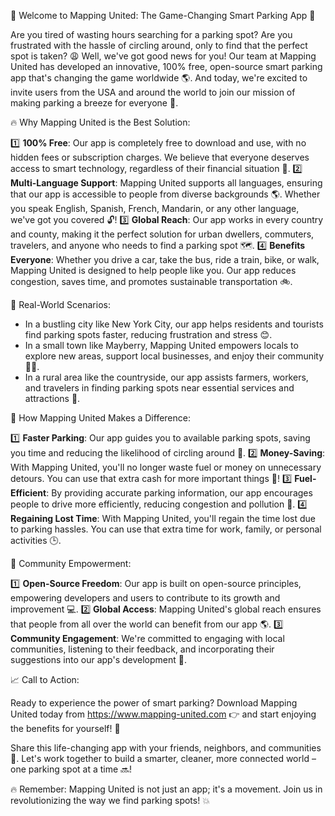 🎉 Welcome to Mapping United: The Game-Changing Smart Parking App 🚀

Are you tired of wasting hours searching for a parking spot? Are you frustrated with the hassle of circling around, only to find that the perfect spot is taken? 😩 Well, we've got good news for you! Our team at Mapping United has developed an innovative, 100% free, open-source smart parking app that's changing the game worldwide 🌎. And today, we're excited to invite users from the USA and around the world to join our mission of making parking a breeze for everyone 🚗.

🔥 Why Mapping United is the Best Solution:

1️⃣ **100% Free**: Our app is completely free to download and use, with no hidden fees or subscription charges. We believe that everyone deserves access to smart technology, regardless of their financial situation 💸.
2️⃣ **Multi-Language Support**: Mapping United supports all languages, ensuring that our app is accessible to people from diverse backgrounds 🌎. Whether you speak English, Spanish, French, Mandarin, or any other language, we've got you covered 🔓!
3️⃣ **Global Reach**: Our app works in every country and county, making it the perfect solution for urban dwellers, commuters, travelers, and anyone who needs to find a parking spot 🗺️.
4️⃣ **Benefits Everyone**: Whether you drive a car, take the bus, ride a train, bike, or walk, Mapping United is designed to help people like you. Our app reduces congestion, saves time, and promotes sustainable transportation 🚲.

🌟 Real-World Scenarios:

* In a bustling city like New York City, our app helps residents and tourists find parking spots faster, reducing frustration and stress 😊.
* In a small town like Mayberry, Mapping United empowers locals to explore new areas, support local businesses, and enjoy their community 🏃‍♀️.
* In a rural area like the countryside, our app assists farmers, workers, and travelers in finding parking spots near essential services and attractions 🌾.

🔋 How Mapping United Makes a Difference:

1️⃣ **Faster Parking**: Our app guides you to available parking spots, saving you time and reducing the likelihood of circling around 💨.
2️⃣ **Money-Saving**: With Mapping United, you'll no longer waste fuel or money on unnecessary detours. You can use that extra cash for more important things 🤑!
3️⃣ **Fuel-Efficient**: By providing accurate parking information, our app encourages people to drive more efficiently, reducing congestion and pollution 💨.
4️⃣ **Regaining Lost Time**: With Mapping United, you'll regain the time lost due to parking hassles. You can use that extra time for work, family, or personal activities 🕒.

💪 Community Empowerment:

1️⃣ **Open-Source Freedom**: Our app is built on open-source principles, empowering developers and users to contribute to its growth and improvement 💻.
2️⃣ **Global Access**: Mapping United's global reach ensures that people from all over the world can benefit from our app 🌎.
3️⃣ **Community Engagement**: We're committed to engaging with local communities, listening to their feedback, and incorporating their suggestions into our app's development 💬.

📈 Call to Action:

Ready to experience the power of smart parking? Download Mapping United today from https://www.mapping-united.com 👉 and start enjoying the benefits for yourself! 🎉

Share this life-changing app with your friends, neighbors, and communities 🤩. Let's work together to build a smarter, cleaner, more connected world – one parking spot at a time 🔜!

🔥 Remember: Mapping United is not just an app; it's a movement. Join us in revolutionizing the way we find parking spots! 💥